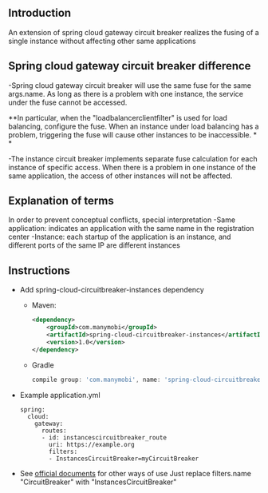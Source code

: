 ## Introduction



An extension of spring cloud gateway circuit breaker realizes the fusing of a single instance without affecting other same applications



## Spring cloud gateway circuit breaker difference



-Spring cloud gateway circuit breaker will use the same fuse for the same args.name. As long as there is a problem with one instance, the service under the fuse cannot be accessed.

**In particular, when the "loadbalancerclientfilter" is used for load balancing, configure the fuse. When an instance under load balancing has a problem, triggering the fuse will cause other instances to be inaccessible. * *



-The instance circuit breaker implements separate fuse calculation for each instance of specific access. When there is a problem in one instance of the same application, the access of other instances will not be affected.
## Explanation of terms
In order to prevent conceptual conflicts, special interpretation
-Same application: indicates an application with the same name in the registration center
-Instance: each startup of the application is an instance, and different ports of the same IP are different instances


## Instructions

-   Add spring-cloud-circuitbreaker-instances dependency
    -   Maven:
        ```xml
        <dependency>
            <groupId>com.manymobi</groupId>
            <artifactId>spring-cloud-circuitbreaker-instances</artifactId>
            <version>1.0</version>
        </dependency>
        ```
    -   Gradle
        ```groovy
        compile group: 'com.manymobi', name: 'spring-cloud-circuitbreaker-instances', version: '1.0'
        ```
- Example application.yml
    ``` 
    spring:
      cloud:
        gateway:
          routes:
          - id: instancescircuitbreaker_route
            uri: https://example.org
            filters:
            - InstancesCircuitBreaker=myCircuitBreaker
    ```

- See [official documents](https://cloud.spring.io/spring-cloud-static/spring-cloud-gateway/2.2.2.RELEASE/reference/html/#spring-cloud-circuitbreaker-filter-factory) for other ways of use Just replace filters.name "CircuitBreaker" with "InstancesCircuitBreaker"
